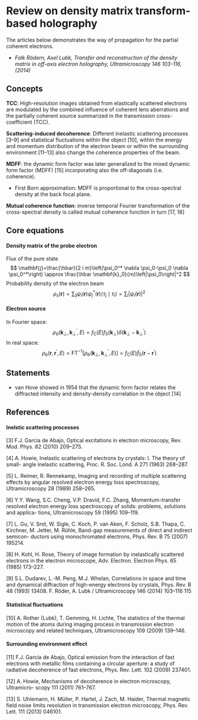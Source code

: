# Review on density matrix transform-based holography
The articles below demonstrates the way of propagation for the partial coherent electrons.
- *Falk Rödern, Axel Lubk, Transfer and reconstruction of the density matrix in off-axis electron holography, Ultramicroscopy 146 103-116, (2014)*
## Concepts
**TCC**: High-resolution images obtained from elastically scattered electrons are modulated by the combined influence of coherent lens aberrations and the  partially coherent source summarized in the transmission cross-coefficient (TCC).

**Scattering-induced decoherence**: Different inelastic
scattering processes [3–9] and statistical fluctuations within the object [10], within the energy and momentum distribution of the electron beam or within the surrounding environment [11–13] also change the coherence properties of the beam.

**MDFF**: the dynamic form factor was later generalized to the mixed dynamic form factor (MDFF) [15] incorporating also the off-diagonals (i.e. coherence).
- First Born approximation: MDFF is proportional to the cross-spectral density at the back focal plane.

**Mutual coherence function**: inverse temporal Fourier transformation of the cross-spectral density is called mutual coherence function in turn [17, 18]

## Core equations
#### Density matrix of the probe electron
Flux of the pure state
$$
\mathbf{j}=\frac{\hbar}{2 i m}\left(\psi_0^* \nabla \psi_0-\psi_0 \nabla \psi_0^*\right) \approx \frac{\hbar \mathbf{k}_0}{m}\left|\psi_0\right|^2
$$
Probability density of the electron beam
$$
\rho_s(\mathbf{r})=\sum_{i j} \psi_i(\mathbf{r}) \psi_j^*(\mathbf{r})\left\langle\tau_j \mid \tau_i\right\rangle=\sum_i\left|\psi_i(\mathbf{r})\right|^2
$$
#### Electron source
In Fourier space:
$$
\rho_b\left(\mathbf{k}_{\perp}, \mathbf{k}_{\perp}^{\prime}, E\right)=f_{\mathrm{C}}(E) f_{\mathrm{S}}\left(\mathbf{k}_{\perp}\right) \delta\left(\mathbf{k}_{\perp}-\mathbf{k}_{\perp}^{\prime}\right)
$$
In real space:
$$
\rho_b\left(\mathbf{r}, \mathbf{r}^{\prime}, E\right)=\mathrm{FT}^{-1}\left[\rho_b\left(\mathbf{k}_{\perp}, \mathbf{k}_{\perp}^{\prime}, E\right)\right]=f_{\mathrm{C}}(E) \tilde{f}_{\mathrm{S}}\left(\mathbf{r}-\mathbf{r}^{\prime}\right)
$$

## Statements
- van Hove showed in
1954 that the dynamic form factor relates the diffracted intensity
and density-density correlation in the object [14]
## References
#### Inelstic scattering processes
[3] F.J. García de Abajo, Optical excitations in electron microscopy, Rev. Mod. Phys.
82 (2010) 209–275.

[4] A. Howie, Inelastic scattering of electrons by crystals: I. The theory of small-
angle inelastic scattering, Proc. R. Soc. Lond. A 271 (1963) 268–287.

[5] L. Reimer, R. Rennekamp, Imaging and recording of multiple scattering effects
by angular resolved electron energy loss spectroscopy, Ultramicroscopy 28
(1989) 258–265.

[6] Y.Y. Wang, S.C. Cheng, V.P. Dravid, F.C. Zhang, Momentum-transfer resolved
electron energy loss spectroscopy of solids: problems, solutions and applica-
tions, Ultramicroscopy 59 (1995) 109–119.

[7] L. Gu, V. Srot, W. Sigle, C. Koch, P. van Aken, F. Scholz, S.B. Thapa, C. Kirchner,
M. Jetter, M. Rühle, Band-gap measurements of direct and indirect semicon-
ductors using monochromated electrons, Phys. Rev. B 75 (2007) 195214.

[8] H. Kohl, H. Rose, Theory of image formation by inelastically scattered electrons
in the electron microscope, Adv. Electron. Electron Phys. 65 (1985) 173–227.

[9] S.L. Dudarev, L.-M. Peng, M.J. Whelan, Correlations in space and time and
dynamical diffraction of high-energy electrons by crystals, Phys. Rev. B
48 (1993) 13408.
F. Röder, A. Lubk / Ultramicroscopy 146 (2014) 103–116 115
#### Statistical fluctuations
[10] A. Rother (Lubk), T. Gemming, H. Lichte, The statistics of the thermal motion of
the atoms during imaging process in transmission electron microscopy and
related techniques, Ultramicroscopy 109 (2009) 139–146.
#### Surrounding environment effect
[11] F.J. García de Abajo, Optical emission from the interaction of fast electrons
with metallic films containing a circular aperture: a study of radiative
decoherence of fast electrons, Phys. Rev. Lett. 102 (2009) 237401.

[12] A. Howie, Mechanisms of decoherence in electron microscopy, Ultramicro-
scopy 111 (2011) 761–767.

[13] S. Uhlemann, H. Müller, P. Hartel, J. Zach, M. Haider, Thermal magnetic field
noise limits resolution in transmission electron microscopy, Phys. Rev. Lett.
111 (2013) 046101.
